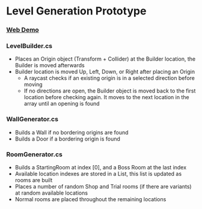 # Level Generation Prototype

### [Web Demo](https://jongamedev.itch.io/level-generation-prototype?secret=L9M5bJ1y4MZm5PhPhqLEPzJ9CE)

### LevelBuilder.cs
- Places an Origin object (Transform + Collider) at the Builder location, the Builder is moved afterwards
- Builder location is moved Up, Left, Down, or Right after placing an Origin
  - A raycast checks if an existing origin is in a selected direction before moving
  - If no directions are open, the Builder object is moved back to the first location before checking again. It moves to the next location in the array until an opening is found

### WallGenerator.cs
- Builds a Wall if no bordering origins are found
- Builds a Door if a bordering origin is found

### RoomGenerator.cs
- Builds a StartingRoom at index [0], and a Boss Room at the last index
- Available location indexes are stored in a List, this list is updated as rooms are built
- Places a number of random Shop and Trial rooms (if there are variants) at random available locations
- Normal rooms are placed throughout the remaining locations
